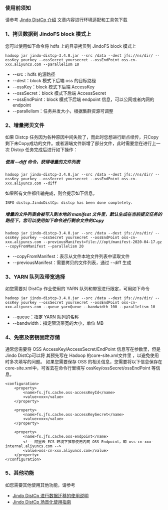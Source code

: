 ### 使用前须知
请参考 [Jindo DistCp 介绍](jindo_distcp_overview.md) 文章内容进行环境适配和工具包下载

### 1、拷贝数据到 JindoFS block 模式上
您可以使用如下命令将 hdfs 上的目录拷贝到 JindoFS block 模式上
```
hadoop jar jindo-distcp-3.4.0.jar --src /data --dest jfs://ns/dir/ --ossKey yourkey --ossSecret yoursecret --ossEndPoint oss-cn-xxx.aliyuncs.com --parallelism 10
```
* --src：hdfs 的源路径
* --dest：block 模式下后端 oss 的目标路径
* --ossKey：block 模式下后端 AccessKey
* --ossSecret：block 模式下后端 AccessSecret
* --ossEndPoint：block 模式下后端 endpoint 信息，可以公网或者内网的 endpoint
* --parallelism：任务并发大小，根据集群资源可调整

### 2、增量拷贝文件
如果 Distcp 任务因为各种原因中间失败了，而此时您想进行断点续传，只Copy剩下未Copy成功的文件。或者源端文件新增了部分文件，此时需要您在进行上一次 Distcp 任务完成后进行如下操作：
##### 使用 --diff 命令，获得增量的文件列表
```
hadoop jar jindo-distcp-3.4.0.jar --src /data --dest jfs://ns/dir/ --ossKey yourkey --ossSecret yoursecret --ossEndPoint oss-cn-xxx.aliyuncs.com --diff
```
如果所有文件都传输完成，则会提示如下信息。
```
INFO distcp.JindoDistCp: distcp has been done completely.
```
##### 增量的文件列表会被写入到本地的 manifest 文件里，默认生成在当前提交任务的路径下，您可以使用如下命令进行剩余文件的Copy
```
hadoop jar jindo-distcp-3.4.0.jar --src /data --dest jfs://ns/dir/ --ossKey yourkey --ossSecret yoursecret --ossEndPoint oss-cn-xxx.aliyuncs.com --previousManifest=file:///opt/manifest-2020-04-17.gz --copyFromManifest --parallelism 20
```
* --copyFromManifest：表示从文件本地文件列表中读取文件
* --previousManifest：需要拷贝的文件列表，通过 --diff 生成

### 3、YARN 队列及带宽选择
如您需要对 DistCp 作业使用的 YARN 队列和带宽进行限定，可用如下命令
```
hadoop jar jindo-distcp-3.4.0.jar --src /data --dest jfs://ns/dir/ --ossKey yourkey --ossSecret yoursecret --ossEndPoint oss-cn-xxx.aliyuncs.com --queue yarnQueue --bandwidth 100 --parallelism 10
```
* --queue：指定 YARN 队列的名称
* --bandwidth：指定限流带宽的大小，单位 MB

### 4、免密及密钥固定存储
通常您需要将 OSS AccessKey/AccessSecret/EndPoint 信息写在参数里，但是Jindo DistCp可以将 其预先写在 Hadoop 的core-site.xml文件里 ，以避免使用时多次填写的问题。
如果您需要保存 OSS 的相关信息，您需要将以下信息保存在core-site.xml中，可省去在命令行里填写 ossKey/ossSecret/ossEndPoint 等信息。
```
<configuration>
    <property>
        <name>fs.jfs.cache.oss-accessKeyId</name>
        <value>xxx</value>
    </property>

    <property>
        <name>fs.jfs.cache.oss-accessKeySecret</name>
        <value>xxx</value>
    </property>

    <property>
        <name>fs.jfs.cache.oss-endpoint</name>
        <!-- 阿里云 ECS 环境下推荐使用内网 OSS Endpoint，即 oss-cn-xxx-internal.aliyuncs.com -->
        <value>oss-cn-xxx.aliyuncs.com</value>
    </property>
</configuration>
```
### 5、其他功能
如您需要其他使用其他功能，请参考
* [Jindo DistCp 进行数据迁移的使用说明](jindo_distcp_how_to.md)
* [Jindo DistCp 场景化使用指南](jindo_distcp_scenario_guidance.md)


